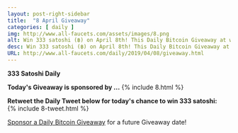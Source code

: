 ```yaml
---
layout: post-right-sidebar
title:  "8 April Giveaway"
categories: [ daily ]
img: http://www.all-faucets.com/assets/images/8.png
alt: Win 333 satoshi (฿) on April 8th! This Daily Bitcoin Giveaway at www.all-faucets.com is sponsored by BitcoinsFor.Me.
desc: Win 333 satoshi (฿) on April 8th! This Daily Bitcoin Giveaway at www.all-faucets.com is sponsored by BitcoinsFor.Me.
URL: http://www.all-faucets.com/daily/2019/04/08/giveaway.html
---
```

**333 Satoshi Daily**

<b>Today's Giveaway is sponsored by ...</b>
{% include  8.html %}

<b>Retweet the Daily Tweet below for today's chance to win 333 satoshi:</b><br>
{% include  8-tweet.html %}

<a href="http://www.all-faucets.com/daily/2019/03/29/giveaway-sponsorship.html">Sponsor a Daily Bitcoin Giveaway</a> for a future Giveaway date!
